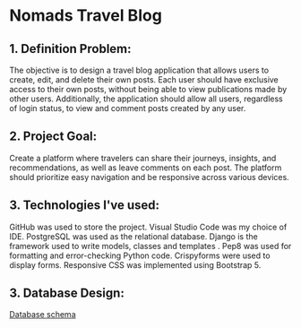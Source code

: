 
# Nomads Travel Blog

## 1. Definition Problem:

The objective is to design a travel blog application that allows users to create, edit, and delete their own posts. Each user should have exclusive access to their own posts, without being able to view publications made by other users. Additionally, the application should allow all users, regardless of login status, to view and comment posts created by any user.

## 2. Project Goal:
Create a platform where travelers can share their journeys, insights, and recommendations, as well as leave comments on each post. The platform should prioritize easy navigation and be responsive across various devices.

## 3. Technologies I've used:
GitHub was used to store the project.
Visual Studio Code was my choice of IDE.
PostgreSQL was used as the relational database.
Django is the framework used to write models, classes and templates .
Pep8 was used for formatting and error-checking Python code.
Crispyforms were used to display forms.
Responsive CSS was implemented using Bootstrap 5.

## 3. Database Design:
[Database schema](https://github.com/julifmontoya/django-blog-temp/blob/master/doc/3_DB_Schema.jpg)
